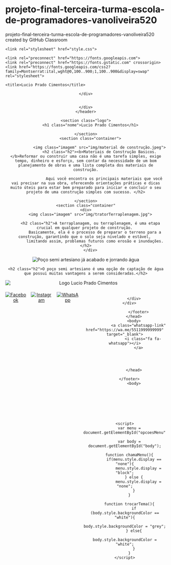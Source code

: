 # projeto-final-terceira-turma-escola-de-programadores-vanoliveira520
projeto-final-terceira-turma-escola-de-programadores-vanoliveira520 created by GitHub Classroom
<!DOCTYPE html>
<html lang="pt-BR">
<head>
    <meta charset="UTF-8">
    <meta name="viewport" content="width=device-width, initial-scale=1.0">

    <link rel="stylesheet" href="style.css">

    <link rel="preconnect" href="https://fonts.googleapis.com">
    <link rel="preconnect" href="https://fonts.gstatic.com" crossorigin>
    <link href="https://fonts.googleapis.com/css2?family=Montserrat:ital,wght@0,100..900;1,100..900&display=swap" rel="stylesheet">

    <title>Lucio Prado Cimentos</title>
</head>
<body id="body">
    <header> 
            
        
           
    </div>

   
    </div>
    </header>

    <section class="logo">
        <h1 class="nome">Lucio Prado Cimentos</h1>

    </section>
        <section class="container">
     
                <img class="imagem" src="img/material de construção.jpeg">
                <h2 class="h2"><b>Materiais de Construção Basicos. </b>Reformar ou construir uma casa não é uma tarefa simples, exige tempo, dinheiro e esforço, sem contar da necessidade de um bom planejamento de obras e uma lista completa dos materiais de construção.

                    Aqui você encontra os principais materiais que você vai precisar na sua obra, oferecendo orientações práticas e dicas muito úteis para estar bem preparado para iniciar e concluir o seu projeto de uma construção simples com sucesso. </h2>
              
    </section>
    <section class="container"
    <div>
        <img class="imagem" src="img/tratorTerraplenagem.jpg">

        <h2 class="h2">A terraplanagem, ou terraplenagem, é uma etapa crucial em qualquer projeto de construção. 
            Basicamente, ela é o processo de preparar o terreno para a construção, garantindo que o solo seja nivelado e estável, 
            limitando assim, problemas futuros como erosão e inundações.</h2>
        </div>
</section>
 
<section class="container"
<div>
    <img class="imagem" src="img/poço.jpg" alt="Poço semi artesiano já acabado e jorrando água">
    
    <h2 class="h2">O poço semi artesiano é uma opção de captação de água que possui muitas vantagens a serem consideradas.</h2>
</div>
</section>
    <footer> 
        
  <div class="rodape" style="display: flex; flex-direction: column; gap: 20px;">
            <img src="img/baixados.png" alt="Logo Lucio Prado Cimentos">
            <div style="display: flex; gap: 15px;">
                <a href="https://www.facebook.com/profile.php?id=100090065694822"><img src="img/facebook.png" alt="Facebook"></a>
                <a href="https://www.instagram.com/luciopradocimentos/?hl=pt-br"><img src="img/instagram.png" alt="Instagram"></a>
                <a href="https://wa.me/5511932095512"><img src="img/whatsapp.png" alt="WhatsApp"></a>
            
            </div>
        </div>

                </footer>
            </head>
            <body>
                <a class="whatsapp-link" href="https://wa.me/5511999999999" target="_blank">
                    <i class="fa fa-whatsapp"></i>
                </a>
            

                       
               
            </head>

        </footer>
            <body>
              
                   
         

        
      
  

    <script>
        var menu = document.getElementById("opcoesMenu");

        var body = document.getElementById("body");
    
        function chamaMenu(){
            if(menu.style.display == "none"){
                menu.style.display = "block";
            } else {
                menu.style.display = "none";
            }
        }
        
        function trocarTema(){
            if (body.style.backgroundColor == "white"){
                body.style.backgroundColor = "grey";
            } else{
                body.style.backgroundColor = "white";
            }
        }
    </script>
</body>

</html>

